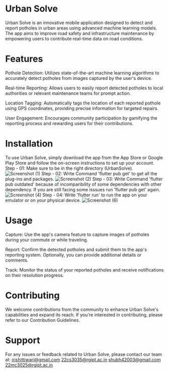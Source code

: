 # Urban Solve
Urban Solve is an innovative mobile application designed to detect and report potholes in urban areas using advanced machine learning models. The app aims to improve road safety and infrastructure maintenance by empowering users to contribute real-time data on road conditions.


# Features
Pothole Detection: Utilizes state-of-the-art machine learning algorithms to accurately detect potholes from images captured by the user's device.

Real-time Reporting: Allows users to easily report detected potholes to local authorities or relevant maintenance teams for prompt action.

Location Tagging: Automatically tags the location of each reported pothole using GPS coordinates, providing precise information for targeted repairs.

User Engagement: Encourages community participation by gamifying the reporting process and rewarding users for their contributions.

# Installation
To use Urban Solve, simply download the app from the App Store or Google Play Store and follow the on-screen instructions to set up your account.
Step - 01:
Make sure to be in the right directory (UrbanSolve).
![Screenshot (1)](https://github.com/Hackdata2024/25-E404/assets/128586763/31cc5761-5e45-47cb-bc87-313bb7d99753)
Step - 02:
Write Command 'flutter pub get' to get all the plug-ins and packages.
![Screenshot (2)](https://github.com/Hackdata2024/25-E404/assets/128586763/707679c2-a660-488f-b94c-65b37aa58d06)
Step - 03:
Write Command 'flutter pub outdated' because of incomparibility of some dependencies with other dependency.
If you are still facing some isssues run 'flutter pub get' again.
![Screenshot (4)](https://github.com/Hackdata2024/25-E404/assets/128586763/a996cd02-e078-446c-a760-3f4f796640e6)
Step - 04:
Write 'flutter run' to run the app on your emulator or on your physical device.
![Screenshot (6)](https://github.com/Hackdata2024/25-E404/assets/128586763/4aa40c75-d6ca-4b43-9864-f587dae70aaa)


# Usage
Capture: Use the app's camera feature to capture images of potholes during your commute or while traveling.

Report: Confirm the detected potholes and submit them to the app's reporting system. Optionally, you can provide additional details or comments.

Track: Monitor the status of your reported potholes and receive notifications on their resolution progress.

# Contributing
We welcome contributions from the community to enhance Urban Solve's capabilities and expand its reach. If you're interested in contributing, please refer to our Contribution Guidelines.

# Support
For any issues or feedback related to Urban Solve, please contact our team at:
irishittiwari@gmail.com
22cs3035@rgipt.ac.in
shubh42003@gmail.com
22mc3025@rgipt.ac.in
